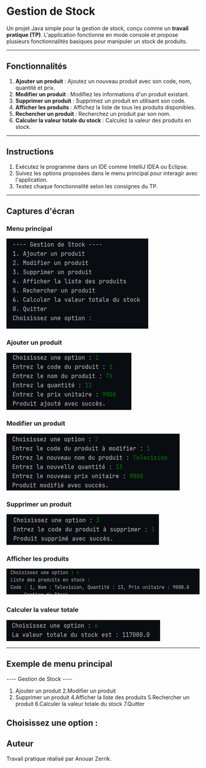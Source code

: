 # Gestion de Stock

Un projet Java simple pour la gestion de stock, conçu comme un **travail pratique (TP)**. L'application fonctionne en mode console et propose plusieurs fonctionnalités basiques pour manipuler un stock de produits.

---

## Fonctionnalités

1. **Ajouter un produit** : Ajoutez un nouveau produit avec son code, nom, quantité et prix.
2. **Modifier un produit** : Modifiez les informations d'un produit existant.
3. **Supprimer un produit** : Supprimez un produit en utilisant son code.
4. **Afficher les produits** : Affichez la liste de tous les produits disponibles.
5. **Rechercher un produit** : Recherchez un produit par son nom.
6. **Calculer la valeur totale du stock** : Calculez la valeur des produits en stock.

---

## Instructions

1. Exécutez le programme dans un IDE comme IntelliJ IDEA ou Eclipse.
2. Suivez les options proposées dans le menu principal pour interagir avec l'application.
3. Testez chaque fonctionnalité selon les consignes du TP.

---

## Captures d'écran

### Menu principal
![Menu Principal](./screenshots/menu-principal.png)

### Ajouter un produit
![Ajouter un Produit](./screenshots/ajouter-produit.png)

### Modifier un produit
![Modifier un Produit](./screenshots/modifier-produit.png)

### Supprimer un produit
![Supprimer un Produit](./screenshots/supprimer-produit.png)

### Afficher les produits
![Afficher les Produits](./screenshots/afficher-produits.png)

### Calculer la valeur totale
![Valeur Totale du Stock](./screenshots/calculer-valeur.png)

---

## Exemple de menu principal

---- Gestion de Stock ----
1. Ajouter un produit
2.Modifier un produit
3. Supprimer un produit
4.Afficher la liste des produits
5.Rechercher un produit
6.Calculer la valeur totale du stock
7.Quitter 

Choisissez une option :
---

## Auteur

Travail pratique réalisé par Anouar Zerrik.
